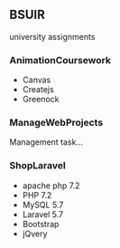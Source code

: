 ## BSUIR
university assignments


### AnimationCoursework
+ Canvas
+ Createjs
+ Greenock


### ManageWebProjects
Management task...


### ShopLaravel
+ apache php 7.2
+ PHP 7.2
+ MySQL 5.7
+ Laravel 5.7
+ Bootstrap
+ jQvery
